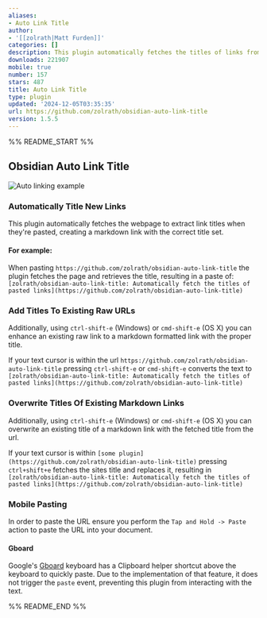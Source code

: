 ```yaml
---
aliases:
- Auto Link Title
author:
- '[[zolrath|Matt Furden]]'
categories: []
description: This plugin automatically fetches the titles of links from the web
downloads: 221907
mobile: true
number: 157
stars: 487
title: Auto Link Title
type: plugin
updated: '2024-12-05T03:35:35'
url: https://github.com/zolrath/obsidian-auto-link-title
version: 1.5.5
---
```


%% README_START %%

## Obsidian Auto Link Title
![Auto linking example](https://raw.githubusercontent.com/zolrath/obsidian-auto-link-title/HEAD/auto-link-title.gif)

### Automatically Title New Links
This plugin automatically fetches the webpage to extract link titles when they're pasted, creating a markdown link with the correct title set.

#### For example:

When pasting `https://github.com/zolrath/obsidian-auto-link-title` the plugin fetches the page and retrieves the title, resulting in a paste of: `[zolrath/obsidian-auto-link-title: Automatically fetch the titles of pasted links](https://github.com/zolrath/obsidian-auto-link-title)`

### Add Titles To Existing Raw URLs
Additionally, using `ctrl-shift-e` (Windows) or `cmd-shift-e` (OS X) you can enhance an existing raw link to a markdown formatted link with the proper title.

If your text cursor is within the url `https://github.com/zolrath/obsidian-auto-link-title` pressing `ctrl-shift-e` or `cmd-shift-e` converts the text to `[zolrath/obsidian-auto-link-title: Automatically fetch the titles of pasted links](https://github.com/zolrath/obsidian-auto-link-title)`

### Overwrite Titles Of Existing Markdown Links
Additionally, using `ctrl-shift-e` (Windows) or `cmd-shift-e` (OS X) you can overwrite an existing title of a markdown link with the fetched title from the url.

If your text cursor is within `[some plugin](https://github.com/zolrath/obsidian-auto-link-title)` pressing `ctrl+shift+e` fetches the sites title and replaces it, resulting in `[zolrath/obsidian-auto-link-title: Automatically fetch the titles of pasted links](https://github.com/zolrath/obsidian-auto-link-title)`

### Mobile Pasting
In order to paste the URL ensure you perform the `Tap and Hold -> Paste` action to paste the URL into your document.

#### Gboard
Google's [Gboard](https://play.google.com/store/apps/details?id=com.google.android.inputmethod.latin&hl=en_US&gl=US) keyboard has a Clipboard helper shortcut above the keyboard to quickly paste.
Due to the implementation of that feature, it does not trigger the `paste` event, preventing this plugin from interacting with the text.


%% README_END %%